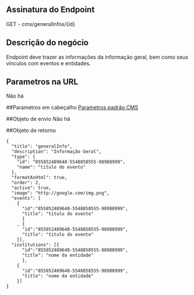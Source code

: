 ## Assinatura do Endpoint

GET - cms/generalInfos/{id}

## Descrição do negócio
Endpoint deve trazer as informações da informação geral, bem como seus vínculos com eventos e entidades.

## Parametros na URL
Não há

##Parametros em cabeçalho
[Parametros padrão CMS](/API-\(Endpoints\)/Parametros-padrão-CMS)

##Objeto de envio
Não há

##Objeto de retorno

```
{
  "title": "generalInfo",
  "description": "Informação Geral",
  "type": {
    "id": "855852489648-5548858555-98988999",
    "name": "titulo do evento"
  },
  "formatAsHtml": true,
  "order": 2,
  "active": true,
  "image": "http://google.com/img.png",
  "events": [
    {
      "id":"855852489648-5548858555-98988999",
      "title": "titulo do evento"
      }
    , {
      "id":"855852489648-5548858555-98988999",
      "title": "titulo do evento"
    }],
  "institutions": [{
      "id":"855852489648-5548858555-98988999",
      "title": "nome da entidade"
      },
    {
      "id":"855852489648-5548858555-98988999",
      "title": "nome da entidade"
    }]
}
```